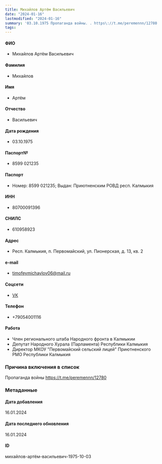 ```yaml
---
title: Михайлов Артём Васильевич
date: "2024-01-16"
lastmodified: "2024-01-16"
summary: '03.10.1975 Пропаганда войны. . https\://t.me/peremennn/12780'
tags: 
---
```

<!--# pp2-->
<!--## Фигурант-->
<!--### Личные данные-->
#### ФИО
- Михайлов Артём Васильевич
#### Фамилия
- Михайлов
#### Имя
- Артём
#### Отчество
- Васильевич
#### Дата рождения
- 03.10.1975
#### Паспорт№
- 8599 021235
#### Паспорт
- Номер: 8599 021235; Выдан: Приютненским РОВД респ. Калмыкия
#### ИНН
- 80700091396
#### СНИЛС
- 610958923
#### Адрес
- Респ. Калмыкия, п. Первомайский, ул. Пионерская, д. 13, кв. 2
#### e-mail
- timofeymichaylov06@mail.ru
#### Соцсети
- [VK](https://vk.com/id251619674)
#### Телефон
- +79054001116
#### Работа
- Член регионального штаба Народного фронта в Калмыкии
- Депутат Народного Хурала (Парламента) Республики Калмыкия
- Директор МКОУ "Первомайский сельский лицей" Приютненского РМО Республики Калмыкия
### Причина включения в список
Пропаганда войны
https://t.me/peremennn/12780
### Метаданные
#### Дата добавления
16.01.2024
#### Дата последнего обновления
16.01.2024
#### ID
михайлов-артём-васильевич-1975-10-03
<!--## END;-->
